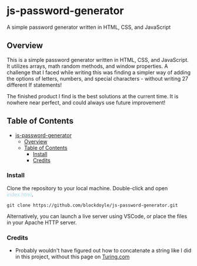 # js-password-generator

A simple password generator written in HTML, CSS, and JavaScript

## Overview

This is a simple password generator written in HTML, CSS, and JavaScript. It utilizes arrays, math random methods, and window properties. A challenge that I faced while writing this was finding a simpler way of adding the options of letters, numbers, and special characters - without writing 27 different If statements!

The finished product I find is the best solutions at the current time. It is nowhere near perfect, and could always use future improvement!

## Table of Contents
- [js-password-generator](#js-password-generator)
  - [Overview](#overview)
  - [Table of Contents](#table-of-contents)
    - [Install](#install)
    - [Credits](#credits)
### Install
Clone the repository to your local machine. Double-click and open <span style=color:lightblue;>index.html</span>.

`git clone https://github.com/blockdoyle/js-password-generator.git`

Alternatively, you can launch a live server using VSCode, or place the files in your Apache HTTP server.
### Credits
- Probably wouldn't have figured out how to concatenate a string like I did in this project, without this page on [Turing.com](https://www.turing.com/kb/guide-to-string-concatenation-in-js)
